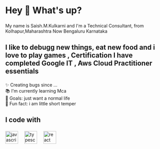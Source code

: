 <h1 align="left">Hey 👋 What's up?</h1>

###

<p align="left">My name is Saish.M.Kulkarni and I'm a Technical Consultant, from Kolhapur,Maharashtra Now Bengaluru Karnataka </p>

###

<h2 align="left"> I like to debugg new things, eat new food and i love to play games , 
  Certification
  I have completed Google IT ,
  Aws Cloud Practitioner essentials   
</h2>

###

<p align="left">✨ Creating bugs since ...<br>📚 I'm currently learning Mca  <br>🎯 Goals: just want a normal life <br>🎲 Fun fact: i am little short temper </p>

###

<h2 align="left">I code with </h2>

###

<div align="left">
  <img src="https://cdn.jsdelivr.net/gh/devicons/devicon/icons/javascript/javascript-original.svg" height="40" alt="javascript logo"  />
  <img width="12" />
  <img src="https://cdn.jsdelivr.net/gh/devicons/devicon/icons/typescript/typescript-original.svg" height="40" alt="typescript logo"  />
  <img width="12" />
  <img src="https://cdn.jsdelivr.net/gh/devicons/devicon/icons/react/react-original.svg" height="40" alt="react logo"  />
  <img width="12" />

</div>

###
